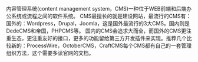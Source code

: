 






内容管理系统(content management system，CMS)一种位于WEB前端和后端办公系统或流程之间的软件系统。
CMS最擅长的就是建设网站，最流行的CMS有：国外的：Wordpress，Drupal，Joomla，这是国外最流行的3大CMS。国内则是DedeCMS和帝国，PHPCMS等。
国内的CMS会追求大而全，而国外的CMS更注重生态，更注重友好的接口，更多的功能留给第三方开发插件来实现。推荐几个比较新的：ProcessWire，OctoberCMS，CraftCMS每个CMS都有自己的一套管理组织方法，这个需要多读官网的文档。











